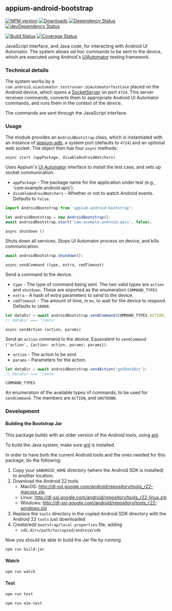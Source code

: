 ## appium-android-bootstrap

[![NPM version](http://img.shields.io/npm/v/appium-android-bootstrap.svg)](https://npmjs.org/package/appium-android-bootstrap)
[![Downloads](http://img.shields.io/npm/dm/appium-android-bootstrap.svg)](https://npmjs.org/package/appium-android-bootstrap)
[![Dependency Status](https://david-dm.org/appium/appium-android-bootstrap/master.svg)](https://david-dm.org/appium/appium-android-bootstrap/master)
[![devDependency Status](https://david-dm.org/appium/appium-android-bootstrap/master/dev-status.svg)](https://david-dm.org/appium/appium-android-bootstrap/master#info=devDependencies)

[![Build Status](https://api.travis-ci.org/appium/appium-android-bootstrap.png?branch=master)](https://travis-ci.org/appium/appium-android-bootstrap)
[![Coverage Status](https://coveralls.io/repos/appium/appium-android-bootstrap/badge.svg?branch=master)](https://coveralls.io/r/appium/appium-android-bootstrap?branch=master)

JavaScript interface, and Java code, for interacting with Android UI Automator. The system allows _ad hoc_ commands to be sent to the device, which are executed using Android's [UIAutomator](http://developer.android.com/tools/testing-support-library/index.html#UIAutomator) testing framework.


### Technical details

The system works by a `com.android.uiautomator.testrunner.UiAutomatorTestCase` placed on the Android device, which opens a [SocketServer](http://docs.oracle.com/javase/7/docs/api/java/net/ServerSocket.html) on port `4724`. This server receives commands, converts them to appropriate Android UI Automator commands, and runs them in the context of the device.

The commands are sent through the JavaScript interface.


### Usage

The module provides an `AndroidBootstrap` class, which is instantiated with an instance of [appium-adb](https://github.com/appium/appium-adb), a system port (defaults to `4724`) and an optional web socket. The object then has four `async` methods:

`async start (appPackage, disableAndroidWatchers)`

Uses Appium's [UI Automator](https://github.com/appium/appium-uiautomator) interface to install the test case, and sets up socket communication.

- `appPackage` - The package name for the application under test (e.g., 'com.example.android.apis').
- `disableAndroidWatchers` - Whether or not to watch Android events. Defaults to `false`.

```js
import AndroidBootstrap from 'appium-android-bootstrap';

let androidBootstrap = new AndroidBootstrap();
await androidBootstrap.start('com.example.android.apis', false);
```


`async shutdown ()`

Shuts down all services. Stops UI Automator process on device, and kills communication.

```js
await androidBootstrap.shutdown();
```


`async sendCommand (type, extra, cmdTimeout)`

Send a command to the device.

- `type` - The type of command being sent. The two valid types are `action` and `shutdown`. These are exported as the enumeration `COMMAND_TYPES`
- `extra` - A hash of extra parameters to send to the device.
- `cmdTimeout` - The amount of time, in `ms`, to wait for the device to respond. Defaults to `10000`.

```js
let dataDir = await androidBootstrap.sendCommand(COMMAND_TYPES.ACTION, {action: 'getDataDir'});
// dataDir === '/data'
```


`async sendAction (action, params)`

Send an `action` command to the device. Equavalent to `sendCommand ('action', {action: action, params: params})`.

- `action` - The action to be sent.
- `params` - Parameters for the action.

```js
let dataDir = await androidBootstrap.sendAction('getDataDir');
// dataDir === '/data'
```


`COMMAND_TYPES`

An enumeration of the available types of commands, to be used for `sendCommand`. The members are `ACTION`, and `SHUTDOWN`.


### Development


#### Building the Bootstrap Jar

This package builds with an older version of the Android tools, using [ant](https://ant.apache.org/).

To build the Java system, make sure [ant](https://ant.apache.org/) is installed.

In order to have both the current Android tools and the ones needed for this package,
do the following:
1. Copy your `$ANDROID_HOME` directory (where the Android SDK is installed) to another location.
1. Download the Android 22 tools
    * MacOS: http://dl-ssl.google.com/android/repository/tools_r22-macosx.zip
    * Linux: http://dl-ssl.google.com/android/repository/tools_r22-linux.zip
    * Windows: http://dl-ssl.google.com/android/repository/tools_r22-windows.zip
1. Replace the `tools` directory in the copied Android SDK directory with the Android 22
  `tools` just downloaded
1. Create/edit `bootstrap/local.properties` file, adding
    * `sdk.dir=/path/to/copied/android/sdk`

Now you should be able to build the Jar file by running
```sh
npm run build:jar
```

#### Watch

```sh
npm run watch
```

#### Test

```sh
npm run test
```

```sh
npm run e2e-test
```
